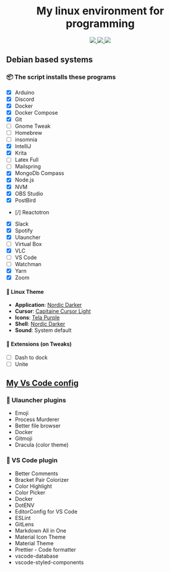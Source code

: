 <!-- <p align="center">
  <a href="http://leituraorganica.netlify.com/">
    <img alt="Logo" src="./src/assets/icon.png" width="100" />
  </a>
</p> -->
<h1 align="center">
  My linux environment for programming
</h1>

<p align="center">
  <a href="https://github.com/henry-ns/portfolio/graphs/commit-activity" alt="Maintenance">
    <img src="https://img.shields.io/badge/Maintained%3F-yes-green.svg" />
  </a>
  <a href="./LICENSE" alt="License: MIT">
    <img src="https://img.shields.io/badge/License-MIT-blue.svg" />
  </a>
  <a href="https://www.codefactor.io/repository/github/henry-ns/my-linux-environment" alt="CodeFactor">
    <img src="https://www.codefactor.io/repository/github/henry-ns/my-linux-environment/badge" />
  </a>
</p>

## Debian based systems

### :package: The script installs these programs
- [x] Arduino
- [x] Discord
- [x] Docker
- [x] Docker Compose
- [x] Git
- [ ] Gnome Tweak
- [ ] Homebrew
- [ ] insomnia
- [x] IntelliJ
- [x] Krita
- [ ] Latex Full
- [ ] Mailspring
- [x] MongoDb Compass
- [x] Node.js
- [x] NVM
- [x] OBS Studio
- [x] PostBird
- [/] Reactotron
- [x] Slack
- [x] Spotify
- [x] Ulauncher
- [ ] Virtual Box
- [x] VLC
- [ ] VS Code
- [ ] Watchman
- [x] Yarn
- [x] Zoom

#### :lipstick: Linux Theme
- **Application**: [Nordic Darker](https://www.gnome-look.org/p/1267246/)
- **Cursor**: [Capitaine Cursor Light](https://www.gnome-look.org/p/1148692/)
- **Icons**: [Tela Purple](https://www.gnome-look.org/p/1279924/)
- **Shell**: [Nordic Darker](https://www.gnome-look.org/p/1267246/)
- **Sound**: System default

#### :bookmark: Extensions (on Tweaks)
- [ ] Dash to dock
- [ ] Unite

## [My Vs Code config](https://gist.github.com/henry-ns/94ef383da4e55a67a17a8d29adcdf6cd)

### :dizzy: Ulauncher plugins
- Emoji
- Process Murderer
- Better file browser
- Docker
- Gitmoji
- Dracula (color theme)

### :dizzy: VS Code plugin
- Better Comments
- Bracket Pair Colorizer
- Color Highlight
- Color Picker
- Docker
- DotENV
- EditorConfig for VS Code
- ESLint
- GitLens
- Markdown All in One
- Material Icon Theme
- Material Theme
- Prettier - Code formatter
- vscode-database
- vscode-styled-components